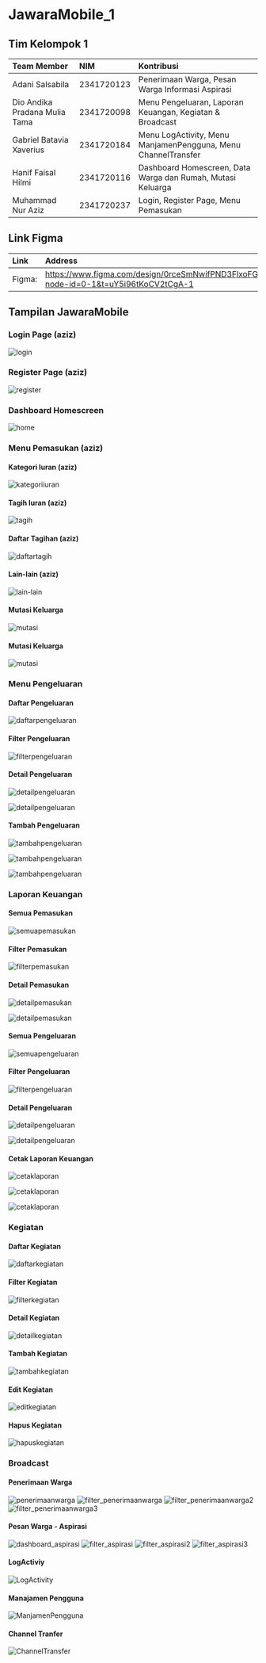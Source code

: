 # JawaraMobile_1

## Tim Kelompok 1

| Team Member                   | NIM        | Kontribusi                                                  |
| :---------------------------- | :--------- | :---------------------------------------------------------- |
| Adani Salsabila               | 2341720123 | Penerimaan Warga, Pesan Warga Informasi Aspirasi            |
| Dio Andika Pradana Mulia Tama | 2341720098 | Menu Pengeluaran, Laporan Keuangan, Kegiatan & Broadcast    |
| Gabriel Batavia Xaverius      | 2341720184 | Menu LogActivity, Menu ManjamenPengguna, Menu ChannelTransfer                                                |
| Hanif Faisal Hilmi            | 2341720116 | Dashboard Homescreen, Data Warga dan Rumah, Mutasi Keluarga |
| Muhammad Nur Aziz             | 2341720237 | Login, Register Page, Menu Pemasukan                        |

## Link Figma

| Link   | Address                                                                                       |
| :----- | :-------------------------------------------------------------------------------------------- |
| Figma: | https://www.figma.com/design/0rceSmNwifPND3FlxoFGlB/JawaraUI?node-id=0-1&t=uY5i96tKoCV2tCgA-1 |

## Tampilan JawaraMobile

### Login Page (aziz)

![login](./assets/screenshot/login.gif)

### Register Page (aziz)

![register](./assets/screenshot/register.gif)

### Dashboard Homescreen

![home](./assets/screenshot/home.gif)

### Menu Pemasukan (aziz)

#### Kategori Iuran (aziz)

![kategoriiuran](./assets/screenshot/kategori_iuran.gif)

#### Tagih Iuran (aziz)

![tagih](./assets/screenshot/tagihan_iuran.gif)

#### Daftar Tagihan (aziz)

![daftartagih](./assets/screenshot/daftar_tagihan.gif)

#### Lain-lain (aziz)

![lain-lain](./assets/screenshot/lain_lain.gif)

#### Mutasi Keluarga

![mutasi](./assets/screenshot/mutasi_page.gif)

#### Mutasi Keluarga

![mutasi](./assets/screenshot/dataWargaRumah_page.gif)

### Menu Pengeluaran

#### Daftar Pengeluaran

![daftarpengeluaran](./assets/screenshot/daftar_pengeluaran.gif)

#### Filter Pengeluaran

![filterpengeluaran](./assets/screenshot/filter_pengeluaran.gif)

#### Detail Pengeluaran

![detailpengeluaran](./assets/screenshot/detail_pengeluaran.gif)

![detailpengeluaran](./assets/screenshot/detail_pengeluaran.png)

#### Tambah Pengeluaran

![tambahpengeluaran](./assets/screenshot/tambah_pengeluaran.png)

![tambahpengeluaran](./assets/screenshot/tambah_pengeluaran.gif)

![tambahpengeluaran](./assets/screenshot/tambah_pengeluaran_isi.png)

### Laporan Keuangan

#### Semua Pemasukan

![semuapemasukan](./assets/screenshot/semua_pemasukan.gif)

#### Filter Pemasukan

![filterpemasukan](./assets/screenshot/filter_semua_pemasukan.gif)

#### Detail Pemasukan

![detailpemasukan](./assets/screenshot/detail_pemasukan_all.gif)

![detailpemasukan](./assets/screenshot/detail_pemasukan_all.png)

#### Semua Pengeluaran

![semuapengeluaran](./assets/screenshot/semua_pengeluaran.gif)

#### Filter Pengeluaran

![filterpengeluaran](./assets/screenshot/filter_semua_pengeluaran.gif)

#### Detail Pengeluaran

![detailpengeluaran](./assets/screenshot/detail_pengeluaran_all.gif)

![detailpengeluaran](./assets/screenshot/detail_pengeluaran_all.png)

#### Cetak Laporan Keuangan

![cetaklaporan](./assets/screenshot/cetak_laporan.gif)

![cetaklaporan](./assets/screenshot/cetak_laporan.png)

![cetaklaporan](./assets/screenshot/cetak_laporan_isi.png)

### Kegiatan

#### Daftar Kegiatan

![daftarkegiatan](./assets/screenshot/daftar_kegiatan.gif)

#### Filter Kegiatan

![filterkegiatan](./assets/screenshot/filter_kegiatan.gif)

#### Detail Kegiatan

![detailkegiatan](./assets/screenshot/detail_kegiatan.png)

#### Tambah Kegiatan

![tambahkegiatan](./assets/screenshot/tambah_kegiatan.gif)

#### Edit Kegiatan

![editkegiatan](./assets/screenshot/edit_kegiatan.gif)

#### Hapus Kegiatan

![hapuskegiatan](./assets/screenshot/hapus_kegiatan.gif)

### Broadcast

#### Penerimaan Warga

![penerimaanwarga](./assets/screenshot/penerimaanwarga.png)
![filter_penerimaanwarga](./assets/screenshot/filter_penerimaanwarga.png)
![filter_penerimaanwarga2](./assets/screenshot/filter_penerimaanwarga2.png)
![filter_penerimaanwarga3](./assets/screenshot/filter_penerimaanwarga3.png)

#### Pesan Warga - Aspirasi

![dashboard_aspirasi](./assets/screenshot/dashboard_aspirasi.png)
![filter_aspirasi](./assets/screenshot/filter_aspirasi.png)
![filter_aspirasi2](./assets/screenshot/filter_aspirasi2.png)
![filter_aspirasi3](./assets/screenshot/filter_aspirasi3.png)



#### LogActiviy
![LogActivity](./assets/screenshot/logactivity.gif)

#### Manajamen Pengguna
![ManjamenPengguna](./assets/screenshot/manajemenpengguna.gif)

#### Channel Tranfer

![ChannelTransfer](./assets/screenshot/channeltransfer.gif)